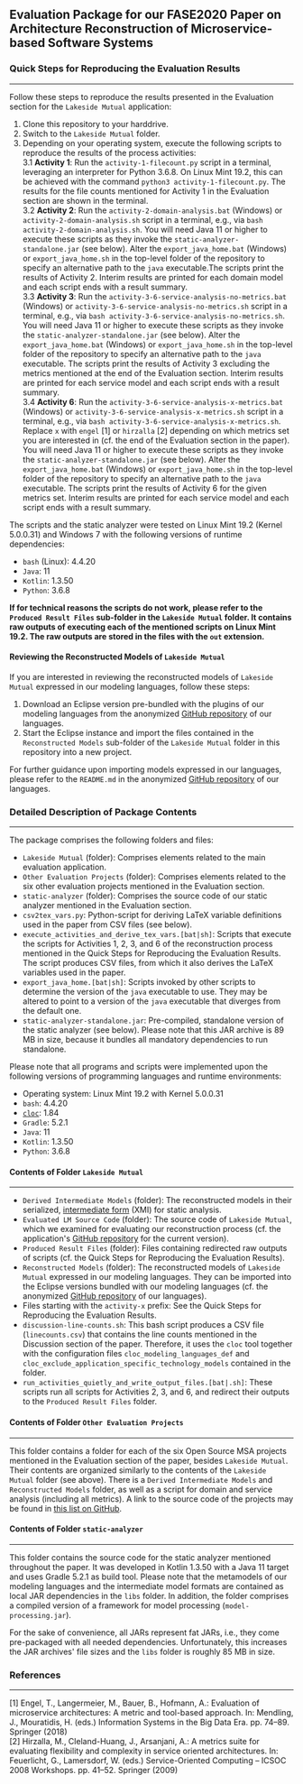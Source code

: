 ## Evaluation Package for our FASE2020 Paper on Architecture Reconstruction of Microservice-based Software Systems
### Quick Steps for Reproducing the Evaluation Results
---
Follow these steps to reproduce the results presented in the Evaluation section for the ``Lakeside Mutual`` application:
1. Clone this repository to your harddrive.
2. Switch to the ``Lakeside Mutual`` folder.
2.  Depending on your operating system, execute the following scripts to reproduce the results of the process activities:  
3.1 **Activity 1**: Run the ``activity-1-filecount.py`` script in a terminal, leveraging an interpreter for Python 3.6.8. On Linux Mint 19.2, this can be achieved with the command ``python3 activity-1-filecount.py``. The results for the file counts mentioned for Activity 1 in the Evaluation section are shown in the terminal.  
3.2 **Activity 2**: Run the ``activity-2-domain-analysis.bat`` (Windows) or ``activity-2-domain-analysis.sh`` script in a terminal, e.g., via ``bash activity-2-domain-analysis.sh``. You will need Java 11 or higher to execute these scripts as they invoke the ``static-analyzer-standalone.jar`` (see below). Alter the ``export_java_home.bat`` (Windows) or ``export_java_home.sh`` in the top-level folder of the repository to specify an alternative path to the ``java`` executable.The scripts print the results of Activity 2. Interim results are printed for each domain model and each script ends with a result summary.  
3.3 **Activity 3**: Run the ``activity-3-6-service-analysis-no-metrics.bat`` (Windows) or ``activity-3-6-service-analysis-no-metrics.sh`` script in a terminal, e.g., via ``bash activity-3-6-service-analysis-no-metrics.sh``. You will need Java 11 or higher to execute these scripts as they invoke the ``static-analyzer-standalone.jar`` (see below). Alter the ``export_java_home.bat`` (Windows) or ``export_java_home.sh`` in the top-level folder of the repository to specify an alternative path to the ``java`` executable. The scripts print the results of Activity 3 excluding the metrics mentioned at the end of the Evaluation section. Interim results are printed for each service model and each script ends with a result summary.  
3.4 **Activity 6**: Run the ``activity-3-6-service-analysis-x-metrics.bat`` (Windows) or ``activity-3-6-service-analysis-x-metrics.sh`` script in a terminal, e.g., via ``bash activity-3-6-service-analysis-x-metrics.sh``. Replace ``x`` with ``engel`` [1] or ``hirzalla`` [2] depending on which metrics set you are interested in (cf. the end of the Evaluation section in the paper). You will need Java 11 or higher to execute these scripts as they invoke the ``static-analyzer-standalone.jar`` (see below). Alter the ``export_java_home.bat`` (Windows) or ``export_java_home.sh`` in the top-level folder of the repository to specify an alternative path to the ``java`` executable. The scripts print the results of Activity 6 for the given metrics set. Interim results are printed for each service model and each script ends with a result summary.  

The scripts and the static analyzer were tested on Linux Mint 19.2 (Kernel 5.0.0.31) and Windows 7 with the following versions of runtime dependencies:
- ``bash`` (Linux): 4.4.20
- ``Java``: 11
- ``Kotlin``: 1.3.50
- ``Python``: 3.6.8

**If for technical reasons the scripts do not work, please refer to the ``Produced Result Files`` sub-folder in the ``Lakeside Mutual`` folder. It contains raw outputs of executing each of the mentioned scripts on Linux Mint 19.2. The raw outputs are stored in the files with the ``out`` extension.**

#### Reviewing the Reconstructed Models of ``Lakeside Mutual``

If you are interested in reviewing the reconstructed models of ``Lakeside Mutual`` expressed in our modeling languages, follow these steps:
1. Download an Eclipse version pre-bundled with the plugins of our modeling languages from the anonymized [GitHub repository](https://github.com/anonauthor1-fase2020/languages) of our languages.
2. Start the Eclipse instance and import the files contained in the ``Reconstructed Models`` sub-folder of the ``Lakeside Mutual`` folder in this repository into a new project.

For further guidance upon importing models expressed in our languages, please refer to the ``README.md`` in the anonymized [GitHub repository](https://github.com/anonauthor1-fase2020/languages) of our languages.

### Detailed Description of Package Contents
---

The package comprises the following folders and files:
- ``Lakeside Mutual`` (folder): Comprises elements related to the main evaluation application.
- ``Other Evaluation Projects`` (folder): Comprises elements related to the six other evaluation projects mentioned in the Evaluation section.
- ``static-analyzer`` (folder): Comprises the source code of our static analyzer mentioned in the Evaluation section.
- ``csv2tex_vars.py``: Python-script for deriving LaTeX variable definitions used in the paper from CSV files (see below).
- ``execute_activities_and_derive_tex_vars.[bat|sh]``: Scripts that execute the scripts for Activities 1, 2, 3, and 6 of the reconstruction process mentioned in the Quick Steps for Reproducing the Evaluation Results. The script produces CSV files, from which it also derives the LaTeX variables used in the paper.
- ``export_java_home.[bat|sh]``: Scripts invoked by other scripts to determine the version of the ``java`` executable to use. They may be altered to point to a version of the ``java`` executable that diverges from the default one.
- ``static-analyzer-standalone.jar``: Pre-compiled, standalone version of the static analyzer (see below). Please note that this JAR archive is 89 MB in size, because it bundles all mandatory dependencies to run standalone.

Please note that all programs and scripts were implemented upon the following versions of programming languages and runtime environments:
- Operating system: Linux Mint 19.2 with Kernel 5.0.0.31
- ``bash``: 4.4.20
- [``cloc``](https://github.com/AlDanial/cloc): 1.84
- ``Gradle``: 5.2.1
- ``Java``: 11
- ``Kotlin``: 1.3.50
- ``Python``: 3.6.8

#### Contents of Folder ``Lakeside Mutual``
---
- ``Derived Intermediate Models`` (folder): The reconstructed models in their serialized, [intermediate form](https://github.com/anonauthor1-fase2020/languages/tree/master/documentation) (XMI) for static analysis.
- ``Evaluated LM Source Code`` (folder): The source code of ``Lakeside Mutual``, which we examined for evaluating our reconstruction process (cf. the application's [GitHub repository](https://github.com/Microservice-API-Patterns/LakesideMutual) for the current version).
- ``Produced Result Files`` (folder): Files containing redirected raw outputs of scripts (cf. the Quick Steps for Reproducing the Evaluation Results).
- ``Reconstructed Models`` (folder): The reconstructed models of ``Lakeside Mutual`` expressed in our modeling languages. They can be imported into the Eclipse versions bundled with our modeling languages (cf. the anonymized [GitHub repository](https://github.com/anonauthor1-fase2020/languages) of our languages).
- Files starting with the ``activity-x`` prefix: See the Quick Steps for Reproducing the Evaluation Results.
- ``discussion-line-counts.sh``: This bash script produces a CSV file (``linecounts.csv``) that contains the line counts mentioned in the Discussion section of the paper. Therefore, it uses the ``cloc`` tool together with the configuration files ``cloc_modeling_languages_def`` and ``cloc_exclude_application_specific_technology_models`` contained in the folder.
- ``run_activities_quietly_and_write_output_files.[bat|.sh]``: These scripts run all scripts for Activities 2, 3, and 6, and redirect their outputs to the ``Produced Result Files`` folder.

#### Contents of Folder ``Other Evaluation Projects``
---
This folder contains a folder for each of the six Open Source MSA projects mentioned in the Evaluation section of the paper, besides ``Lakeside Mutual``. Their contents are organized similarly to the contents of the ``Lakeside Mutual`` folder (see above). There is a ``Derived Intermediate Models`` and ``Reconstructed Models`` folder, as well as a script for domain and service analysis (including all metrics). A link to the source code of the projects may be found in [this list on GitHub](https://github.com/davidetaibi/Microservices_Project_List).

#### Contents of Folder ``static-analyzer``
---
This folder contains the source code for the static analyzer mentioned throughout the paper. It was developed in Kotlin 1.3.50 with a Java 11 target and uses Gradle 5.2.1 as build tool. Please note that the metamodels of our modeling languages and the intermediate model formats are contained as local JAR dependencies in the ``libs`` folder. In addition, the folder comprises a compiled version of a framework for model processing (``model-processing.jar``).

For the sake of convenience, all JARs represent fat JARs, i.e., they come pre-packaged with all needed dependencies. Unfortunately, this increases the JAR archives' file sizes and the ``libs`` folder is roughly 85 MB in size.

### References
---
[1] Engel, T., Langermeier, M., Bauer, B., Hofmann, A.: Evaluation of microservice architectures: A metric and tool-based approach. In: Mendling, J., Mouratidis, H. (eds.) Information Systems in the Big Data Era. pp. 74–89. Springer (2018)  
[2] Hirzalla, M., Cleland-Huang, J., Arsanjani, A.: A metrics suite for evaluating flexibility and complexity in service oriented architectures. In: Feuerlicht, G., Lamersdorf, W. (eds.) Service-Oriented Computing – ICSOC 2008 Workshops. pp. 41–52. Springer (2009)
